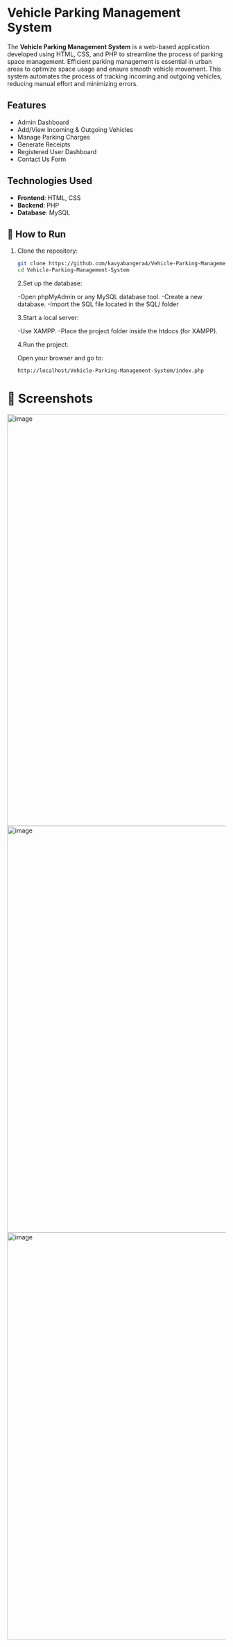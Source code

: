 # Vehicle Parking Management System
The **Vehicle Parking Management System** is a web-based application developed using
HTML, CSS, and PHP to streamline the process of parking space management. Efficient
parking management is essential in urban areas to optimize space usage and ensure smooth
vehicle movement. This system automates the process of tracking incoming and outgoing
vehicles, reducing manual effort and minimizing errors.

## **Features**

- Admin Dashboard
- Add/View Incoming & Outgoing Vehicles
- Manage Parking Charges
- Generate Receipts
- Registered User Dashboard
- Contact Us Form

## Technologies Used

- **Frontend**: HTML, CSS
- **Backend**: PHP
- **Database**: MySQL

## 🚀 How to Run
1. Clone the repository:
   ```bash
   git clone https://github.com/kavyabangera4/Vehicle-Parking-Management-System.git
   cd Vehicle-Parking-Management-System
   ```
   2.Set up the database:

   -Open phpMyAdmin or any MySQL database tool.
   -Create a new database.
   -Import the SQL file located in the SQL/ folder

   3.Start a local server:

   -Use XAMPP.
   -Place the project folder inside the htdocs (for XAMPP).

   4.Run the project:

   Open your browser and go to:
   ```bash
   http://localhost/Vehicle-Parking-Management-System/index.php
   ```

# 📸 Screenshots
<img width="949" alt="image" src="https://github.com/user-attachments/assets/e505f2d8-a4b8-46d7-ba96-41fd13e4741d" />
<img width="937" alt="image" src="https://github.com/user-attachments/assets/a975aefd-1218-4906-88a8-30bf5b78a170" />
<img width="938" alt="image" src="https://github.com/user-attachments/assets/15bf1e8e-fa67-43ec-a4ef-ad657b2991cb" />




